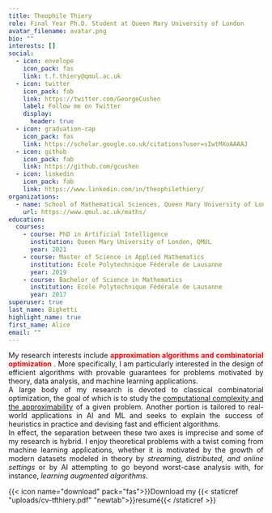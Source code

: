 ```yaml
---
title: Theophile Thiery
role: Final Year Ph.D. Student at Queen Mary University of London
avatar_filename: avatar.png
bio: ""
interests: []
social:
  - icon: envelope
    icon_pack: fas
    link: t.f.thiery@qmul.ac.uk
  - icon: twitter
    icon_pack: fab
    link: https://twitter.com/GeorgeCushen
    label: Follow me on Twitter
    display:
      header: true
  - icon: graduation-cap
    icon_pack: fas
    link: https://scholar.google.co.uk/citations?user=sIwtMXoAAAAJ
  - icon: github
    icon_pack: fab
    link: https://github.com/gcushen
  - icon: linkedin
    icon_pack: fab
    link: https://www.linkedin.com/in/theophilethiery/
organizations:
  - name: School of Mathematical Sciences, Queen Mary University of London
    url: https://www.qmul.ac.uk/maths/
education:
  courses:
    - course: PhD in Artificial Intelligence
      institution: Queen Mary University of London, QMUL
      year: 2021
    - course: Master of Science in Applied Mathematics
      institution: Ecole Polytechnique Fédérale de Lausanne
      year: 2019
    - course: Bachelor of Science in Mathematics
      institution: Ecole Polytechnique Fédérale de Lausanne
      year: 2017
superuser: true
last_name: Bighetti
highlight_name: true
first_name: Alice
email: ""
---
```

<div style="text-align: justify"> My research interests include <font color='red'> <b>approximation algorithms and combinatorial optimization</b> </font>. More specifically, I am particularly interested in the design of efficient algorithms with provable guarantees for problems motivated by theory, data analysis, and machine learning applications. </div>

<div style="text-align: justify"> A large body of my research is devoted to classical combinatorial optimization, the goal of which is to study the <u> computational complexity and the approximability</u> of a given problem. Another portion is tailored to real-world applications in AI and ML and seeks to explain the success of heuristics in practice and devising fast and efficient algorithms.</div>

<div style="text-align: justify"> In effect, the separation between these two axes is imprecise and some of my research is hybrid. I enjoy theoretical problems with a twist coming from machine learning applications, whether it is motivated by the growth of modern datasets modeled in theory by <i>streaming, distributed, and online settings</i> or by AI attempting to go beyond worst-case analysis with, for instance, <i>learning augmented algorithms</i>.</div>

{{< icon name="download" pack="fas">}}Download my {{< staticref "uploads/cv-tfthiery.pdf" "newtab">}}resumé{{< /staticref >}}